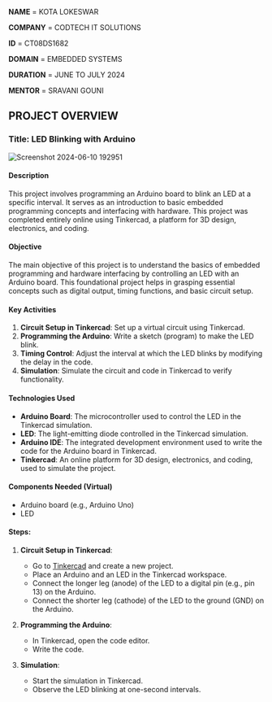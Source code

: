 


**NAME**      = KOTA LOKESWAR

**COMPANY**   = CODTECH IT SOLUTIONS

**ID**        = CT08DS1682

**DOMAIN**   = EMBEDDED SYSTEMS

**DURATION** = JUNE TO JULY 2024

**MENTOR**   = SRAVANI GOUNI


## PROJECT OVERVIEW

### Title: LED Blinking with Arduino


![Screenshot 2024-06-10 192951](https://github.com/lokeswarkota/CODETECH-TASK-1/assets/172287217/6dc37852-80ec-4080-9469-d7700c4d7439)

#### Description
This project involves programming an Arduino board to blink an LED at a specific interval. It serves as an introduction to basic embedded programming concepts and interfacing with hardware. This project was completed entirely online using Tinkercad, a platform for 3D design, electronics, and coding.

#### Objective
The main objective of this project is to understand the basics of embedded programming and hardware interfacing by controlling an LED with an Arduino board. This foundational project helps in grasping essential concepts such as digital output, timing functions, and basic circuit setup.

#### Key Activities
1. **Circuit Setup in Tinkercad**: Set up a virtual circuit using Tinkercad.
2. **Programming the Arduino**: Write a sketch (program) to make the LED blink.
3. **Timing Control**: Adjust the interval at which the LED blinks by modifying the delay in the code.
4. **Simulation**: Simulate the circuit and code in Tinkercad to verify functionality.

#### Technologies Used
- **Arduino Board**: The microcontroller used to control the LED in the Tinkercad simulation.
- **LED**: The light-emitting diode controlled in the Tinkercad simulation.
- **Arduino IDE**: The integrated development environment used to write the code for the Arduino board in Tinkercad.
- **Tinkercad**: An online platform for 3D design, electronics, and coding, used to simulate the project.

#### Components Needed (Virtual)
- Arduino board (e.g., Arduino Uno)
- LED


#### Steps:

1. **Circuit Setup in Tinkercad**:
   - Go to [Tinkercad](https://www.tinkercad.com/) and create a new project.
   - Place an Arduino and an LED in the Tinkercad workspace.
   - Connect the longer leg (anode) of the LED to a digital pin (e.g., pin 13) on the Arduino.
   - Connect the shorter leg (cathode) of the LED to the ground (GND) on the Arduino.

2. **Programming the Arduino**:
   - In Tinkercad, open the code editor.
   - Write the  code.

3. **Simulation**:
   - Start the simulation in Tinkercad.
   - Observe the LED blinking at one-second intervals.
